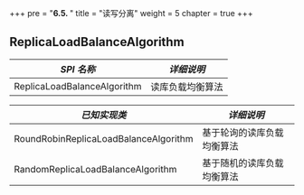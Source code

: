 +++
pre = "<b>6.5. </b>"
title = "读写分离"
weight = 5
chapter = true
+++

## ReplicaLoadBalanceAlgorithm

| *SPI 名称*                                 | *详细说明*              |
| ----------------------------------------- | ----------------------- |
| ReplicaLoadBalanceAlgorithm               | 读库负载均衡算法          |

| *已知实现类*                               | *详细说明*               |
| ----------------------------------------- | ----------------------- |
| RoundRobinReplicaLoadBalanceAlgorithm     | 基于轮询的读库负载均衡算法 |
| RandomReplicaLoadBalanceAlgorithm         | 基于随机的读库负载均衡算法 |
